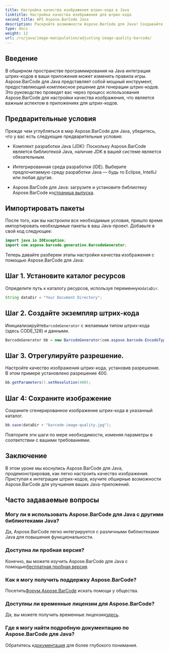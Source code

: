 ```yaml
---
title: Настройка качества изображения штрих-кода в Java
linktitle: Настройка качества изображения для штрих-кода
second_title: API Aspose.BarCode Java
description: Раскройте возможности Aspose.BarCode для Java! Создавайте высококачественные штрих-коды без проблем. Изучите руководство прямо сейчас.
type: docs
weight: 12
url: /ru/java/image-manipulation/adjusting-image-quality-barcode/
---
```


## Введение

В обширном пространстве программирования на Java интеграция штрих-кодов в ваши приложения может изменить правила игры. Aspose.BarCode для Java представляет собой мощный инструмент, предоставляющий комплексное решение для генерации штрих-кодов. Это руководство проведет вас через процесс использования Aspose.BarCode для настройки качества изображения, что является важным аспектом в приложениях для штрих-кодов.

## Предварительные условия

Прежде чем углубляться в мир Aspose.BarCode для Java, убедитесь, что у вас есть следующие предварительные условия:

- Комплект разработки Java (JDK): Поскольку Aspose.BarCode является библиотекой Java, наличие JDK в вашей системе является обязательным.

- Интегрированная среда разработки (IDE). Выберите предпочитаемую среду разработки Java — будь то Eclipse, IntelliJ или любая другая.

-  Aspose.BarCode для Java: загрузите и установите библиотеку Aspose.BarCode из[страница выпуска](https://releases.aspose.com/barcode/java/).

## Импортировать пакеты

После того, как вы настроили все необходимые условия, пришло время импортировать необходимые пакеты в ваш Java-проект. Добавьте в свой код следующее:

```java
import java.io.IOException;
import com.aspose.barcode.generation.BarcodeGenerator;
```

Теперь давайте разберем этапы настройки качества изображения с помощью Aspose.BarCode для Java:

## Шаг 1. Установите каталог ресурсов

 Определите путь к каталогу ресурсов, используя переменную`dataDir`.

```java
String dataDir = "Your Document Directory";
```

## Шаг 2. Создайте экземпляр штрих-кода

 Инициализируйте`BarcodeGenerator` с желаемым типом штрих-кода (здесь CODE_128) и данными.

```java
BarcodeGenerator bb = new BarcodeGenerator(com.aspose.barcode.EncodeTypes.CODE_128, "1234567");
```

## Шаг 3. Отрегулируйте разрешение.

Настройте качество изображения штрих-кода, установив разрешение. В этом примере установлено разрешение 400.

```java
bb.getParameters().setResolution(400);
```

## Шаг 4: Сохраните изображение

Сохраните сгенерированное изображение штрих-кода в указанный каталог.

```java
bb.save(dataDir + "barcode-image-quality.jpg");
```

Повторите эти шаги по мере необходимости, изменяя параметры в соответствии с вашими требованиями.

## Заключение

В этом уроке мы коснулись Aspose.BarCode для Java, продемонстрировав, как легко настроить качество изображения. Приступая к интеграции штрих-кодов, изучите обширные возможности Aspose.BarCode для улучшения ваших Java-приложений.

## Часто задаваемые вопросы

### Могу ли я использовать Aspose.BarCode для Java с другими библиотеками Java?
Да, Aspose.BarCode легко интегрируется с различными библиотеками Java для повышения функциональности.

### Доступна ли пробная версия?
 Конечно, вы можете изучить Aspose.BarCode для Java с помощью[бесплатная пробная версия](https://releases.aspose.com/).

### Как я могу получить поддержку Aspose.BarCode?
 Посетить[Форум Aspose.BarCode](https://forum.aspose.com/c/barcode/13) искать помощи у общества.

### Доступны ли временные лицензии для Aspose.BarCode?
 Да, вы можете получить временные лицензии[здесь](https://purchase.aspose.com/temporary-license/).

### Где я могу найти подробную документацию по Aspose.BarCode для Java?
 Обратитесь к[документация](https://reference.aspose.com/barcode/java/) для более глубокого понимания.

